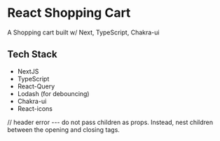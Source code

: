 # React Shopping Cart

A Shopping cart built w/ Next, TypeScript, Chakra-ui

## Tech Stack

- NextJS
- TypeScript
- React-Query
- Lodash (for debouncing)
- Chakra-ui
- React-icons

// header error --- do not pass children as props. Instead, nest children between the opening and closing tags.
